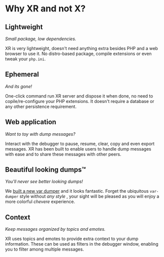 # Why XR and not X?

## Lightweight

*Small package, low dependencies.*

XR is very lightweight, doesn't need anything extra besides PHP and a web browser to use it. No distro-based package, compile extensions or even tweak your `php.ini`.

## Ephemeral

*And its gone!*

One-click command run XR server and dispose it when done, no need to copile/re-configure your PHP extensions. It doesn't require a database or any other persistence requirement.

## Web application

*Want to toy with dump messages?*

Interact with the debugger to pause, resume, clear, copy and even export messages. XR has been built to enable users to handle dump messages with ease and to share these messages with other peers.

## Beautiful looking dumps™️

*You'll never see better looking dumps!*

We [built a new var dumper](https://github.com/chevere/var-dump) and it looks fantastic. Forget the ubiquitous `var-dumper` style without *any style* , your sight will be pleased as you will enjoy a more colorful *chevere* experience.

## Context

*Keep messages organized by topics and emotes.*

XR uses topics and emotes to provide extra context to your dump information. These can be used as filters in the debugger window, enabling you to filter among multiple messages.
